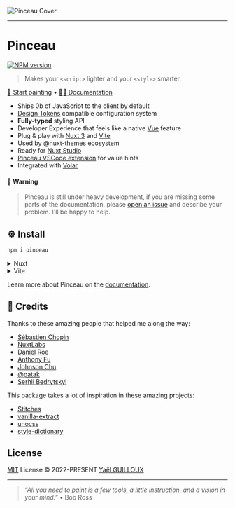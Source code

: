 ![Pinceau Cover](./docs/public/cover)

---

# Pinceau

[![NPM version](https://img.shields.io/npm/v/pinceau?color=a1b858&label=)](https://www.npmjs.com/package/pinceau)

> Makes your `<script>` lighter and your `<style>` smarter.

[🎨 Start painting](https://stackblitz.com/github/Tahul/vitesse-pinceau?file=src%2FApp.vue) • [🧑‍🎨 Documentation](https://pinceau.dev)

- Ships 0b of JavaScript to the client by default
- [Design Tokens](https://github.com/design-tokens/community-group) compatible configuration system
- **Fully-typed** styling API
- Developer Experience that feels like a native [Vue](https://vuejs.org) feature
- Plug & play with [Nuxt 3](https://v3.nuxtjs.org) and [Vite](https://vitejs.org)
- Used by [@nuxt-themes](https://github.com/nuxt-themes) ecosystem
- Ready for [Nuxt Studio](https://nuxt.studio)
- [Pinceau VSCode extension](https://marketplace.visualstudio.com/items?itemName=yaelguilloux.pinceau-vscode) for value hints
- Integrated with [Volar](https://github.com/volarjs/volar.js)

#### 🚨 Warning

> Pinceau is still under heavy development, if you are missing some parts of the documentation, please [open an issue](https://github.com/Tahul/pinceau) and describe your problem.
> I'll be happy to help.

## ⚙️ Install

```bash
npm i pinceau
```

<details>
<summary>Nuxt</summary><br>

```ts
// nuxt.config.js
export default defineNuxtConfig({
  modules: [
    'pinceau/nuxt',
  ],
  pinceau: {
    ...PinceauOptions
  }
})
```

Example: [`playground/`](./playground/)

> This module only works with [Nuxt 3](https://v3.nuxtjs.org).

</details>

<details>
<summary>Vite</summary><br>

```ts
// vite.config.ts
import Pinceau from 'pinceau/vite'

export default defineConfig({
  plugins: [
    Pinceau(PinceauOptions),
  ],
})
```

Example: [`playground/`](./playground/)

</details>

Learn more about Pinceau on the [documentation](https://pinceau.dev/get-started/what-is-pinceau).

## 💖 Credits

Thanks to these amazing people that helped me along the way:

- [Sébastien Chopin](https://github.com/Atinux)
- [NuxtLabs](https://github.com/nuxtlabs)
- [Daniel Roe](https://github.com/danielroe)
- [Anthony Fu](https://github.com/antfu)
- [Johnson Chu](https://github.com/johnsoncodehk)
- [@patak](https://github.com/patak-dev)
- [Serhii Bedrytskyi](https://github.com/bdrtsky)

This package takes a lot of inspiration in these amazing projects:

- [Stitches](https://stitches.dev)
- [vanilla-extract](https://vanilla-extract.style/)
- [unocss](https://github.com/unocss/unocss)
- [style-dictionary](https://github.com/amzn/style-dictionary)

## License

[MIT](./LICENSE) License &copy; 2022-PRESENT [Yaël GUILLOUX](https://github.com/Tahul)

---

> _“All you need to paint is a few tools, a little instruction, and a vision in your mind.”_ • Bob Ross
